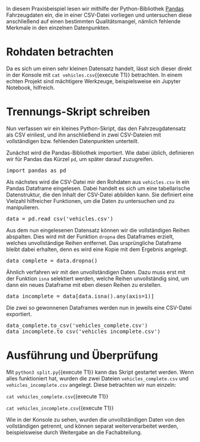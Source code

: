 In diesem Praxisbeispiel lesen wir mithilfe der Python-Bibliothek [Pandas](https://pandas.pydata.org) Fahrzeugdaten ein, die in einer CSV-Datei vorliegen und untersuchen diese anschließend auf einen bestimmten Qualitätsmangel, nämlich fehlende Merkmale in den einzelnen Datenpunkten.

# Rohdaten betrachten

Da es sich um einen sehr kleinen Datensatz handelt, lässt sich dieser direkt in der Konsole mit `cat vehicles.csv`{{execute T1}} betrachten.
In einem echten Projekt sind mächtigere Werkzeuge, beispielsweise ein Jupyter Notebook, hilfreich.

# Trennungs-Skript schreiben

Nun verfassen wir ein kleines Python-Skript, das den Fahrzeugdatensatz als CSV einliest, und ihn anschließend in zwei CSV-Dateien mit vollständigen bzw. fehlenden Datenpunkten unterteilt.

Zunächst wird die Pandas-Bibliothek importiert.
Wie dabei üblich, definieren wir für Pandas das Kürzel `pd`, um später darauf zuzugreifen.

<pre class="file" data-filename="split.py" data-target="append">
import pandas as pd
</pre>

Als nächstes wird die CSV-Datei mir den Rohdaten aus `vehicles.csv` in ein Pandas Dataframe eingelesen.
Dabei handelt es sich um eine tabellarische Datenstruktur, die den Inhalt der CSV-Datei abbilden kann.
Sie definiert eine Vielzahl hilfreicher Funktionen, um die Daten zu untersuchen und zu manipulieren.

<pre class="file" data-filename="split.py" data-target="append">
data = pd.read_csv('vehicles.csv')
</pre>

Aus dem nun eingelesenen Datensatz können wir die vollständigen Reihen abspalten.
Dies wird mit der Funktion `dropna` des Dataframes erzielt, welches unvollständige Reihen entfernet.
Das ursprüngliche Dataframe bleibt dabei erhalten, denn es wird eine Kopie mit dem Ergebnis angelegt.

<pre class="file" data-filename="split.py" data-target="append">
data_complete = data.dropna()
</pre>

Ähnlich verfahren wir mit den unvollständigen Daten.
Dazu muss erst mit der Funktion `isna` selektiert werden, welche Reihen unvollständig sind, um dann ein neues Dataframe mit eben diesen Reihen zu erstellen.

<pre class="file" data-filename="split.py" data-target="append">
data_incomplete = data[data.isna().any(axis=1)]
</pre>

Die zwei so gewonnenen Dataframes werden nun in jeweils eine CSV-Datei exportiert.

<pre class="file" data-filename="split.py" data-target="append">
data_complete.to_csv('vehicles_complete.csv')
data_incomplete.to_csv('vehicles_incomplete.csv')
</pre>

# Ausführung und Überprüfung

Mit `python3 split.py`{{execute T1}} kann das Skript gestartet werden.
Wenn alles funktioniert hat, wurden die zwei Dateien `vehicles_complete.csv` und `vehicles_incomplete.csv` angelegt.
Diese betrachten wir nun einzeln:

`cat vehicles_complete.csv`{{execute T1}}

`cat vehicles_incomplete.csv`{{execute T1}}

Wie in der Konsole zu sehen, wurden die unvollständigen Daten von den vollständigen getrennt, und können separat weiterverarbeitet werden, beispielsweise durch Weitergabe an die Fachabteilung.